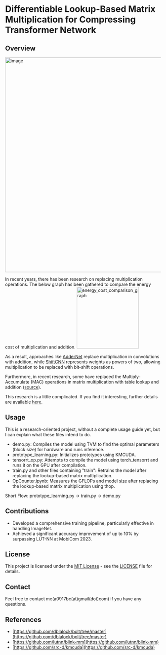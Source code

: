 # Differentiable Lookup-Based Matrix Multiplication for Compressing Transformer Network

## Overview

<img width="696" alt="image" src="https://github.com/a0917bc/Research/assets/22569133/45ddd6a9-f319-438e-9e2b-97eb21fbbe8e">

In recent years, there has been research on replacing multiplication operations. The below graph has been gathered to compare the energy cost of multiplication and addition.
<img src="https://github.com/a0917bc/Research/assets/22569133/970aa7c0-1bee-442b-83cd-0158cd2f14ad" alt="energy_cost_comparison_graph" width="200">

As a result, approaches like [AdderNet](https://arxiv.org/abs/1706.02393) replace multiplication in convolutions with addition, while [ShiftCNN](https://github.com/huawei-noah/AdderNet) represents weights as powers of two, allowing multiplication to be replaced with bit-shift operations.

Furthermore, in recent research, some have replaced the Multiply-Accumulate (MAC) operations in matrix multiplication with table lookup and addition ([source](https://github.com/dblalock/bolt/tree/master)).

This research is a little complicated. If you find it interesting, further details are available [here](https://drive.google.com/file/d/1MWdCc87fbf3tu652l5MjYaCSlNwwaN5k/view?usp=sharing).

## Usage

This is a research-oriented project, without a complete usage guide yet, but I can explain what these files intend to do.

- demo.py: Compiles the model using TVM to find the optimal parameters (block size) for hardware and runs inference.
- prototype_learning.py: Initializes prototypes using KMCUDA.
- tensorrt_op.py: Attempts to compile the model using torch_tensorrt and runs it on the GPU after compilation.
- train.py and other files containing "train": Retrains the model after replacing the lookup-based matrix multiplication.
- OpCounter.ipynb: Measures the GFLOPs and model size after replacing the lookup-based matrix multiplication using thop.

Short Flow:
prototype_learning.py -> train.py -> demo.py

## Contributions

- Developed a comprehensive training pipeline, particularly effective in handling ImageNet.
- Achieved a significant accuracy improvement of up to 10% by surpassing LUT-NN at MobiCom 2023.
  
## License

This project is licensed under the [MIT License](https://opensource.org/licenses/MIT) - see the [LICENSE](LICENSE) file for details.

## Contact

Feel free to contact me(a0917bc(at)gmail(dot)com) if you have any questions.

## References

- [https://github.com/dblalock/bolt/tree/master](https://github.com/dblalock/bolt/tree/master)
- [https://github.com/lutnn/blink-mm](https://github.com/lutnn/blink-mm)
- [https://github.com/src-d/kmcuda](https://github.com/src-d/kmcuda)
